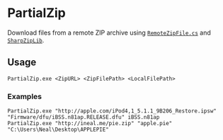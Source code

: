 # PartialZip
Download files from a remote ZIP archive using [`RemoteZipFile.cs`](https://github.com/Neal/PartialZip/blob/master/RemoteZip.cs) and [`SharpZipLib`](http://sharpziplib.com/).


## Usage

    PartialZip.exe <ZipURL> <ZipFilePath> <LocalFilePath>

### Examples

    PartialZip.exe "http://apple.com/iPod4,1_5.1.1_9B206_Restore.ipsw" "Firmware/dfu/iBSS.n81ap.RELEASE.dfu" iBSS.n81ap
    PartialZip.exe "http://ineal.me/pie.zip" "apple.pie" "C:\Users\Neal\Desktop\APPLEPIE"
